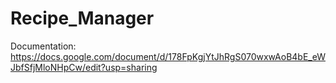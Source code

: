 # Recipe_Manager
Documentation: https://docs.google.com/document/d/178FpKgjYtJhRgS070wxwAoB4bE_eWJbfSfjMloNHpCw/edit?usp=sharing
